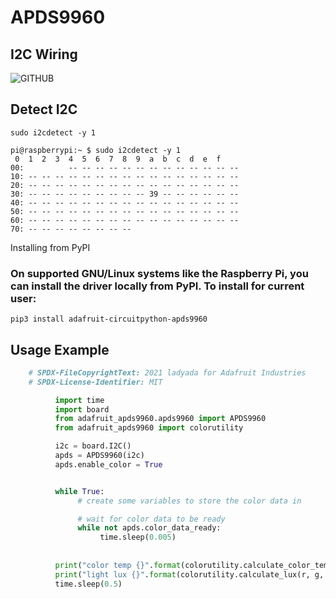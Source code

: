 # APDS9960
## I2C Wiring
![GITHUB](https://cdn-learn.adafruit.com/assets/assets/000/058/685/original/light_raspi_apds9960_i2c_bb.png?1533613053)
## Detect I2C
`sudo i2cdetect -y 1`

    pi@raspberrypi:~ $ sudo i2cdetect -y 1
     0  1  2  3  4  5  6  7  8  9  a  b  c  d  e  f
    00:          -- -- -- -- -- -- -- -- -- -- -- -- --
    10: -- -- -- -- -- -- -- -- -- -- -- -- -- -- -- --
    20: -- -- -- -- -- -- -- -- -- -- -- -- -- -- -- --
    30: -- -- -- -- -- -- -- -- -- 39 -- -- -- -- -- --
    40: -- -- -- -- -- -- -- -- -- -- -- -- -- -- -- --
    50: -- -- -- -- -- -- -- -- -- -- -- -- -- -- -- --
    60: -- -- -- -- -- -- -- -- -- -- -- -- -- -- -- --
    70: -- -- -- -- -- -- -- --

Installing from PyPI
### On supported GNU/Linux systems like the Raspberry Pi, you can install the driver locally from PyPI. To install for current user:
`pip3 install adafruit-circuitpython-apds9960`
## Usage Example
```python
    # SPDX-FileCopyrightText: 2021 ladyada for Adafruit Industries
    # SPDX-License-Identifier: MIT

          import time
          import board
          from adafruit_apds9960.apds9960 import APDS9960
          from adafruit_apds9960 import colorutility

          i2c = board.I2C()
          apds = APDS9960(i2c)
          apds.enable_color = True


          while True:
               # create some variables to store the color data in

               # wait for color data to be ready
               while not apds.color_data_ready:
                    time.sleep(0.005)
                    
                    
          print("color temp {}".format(colorutility.calculate_color_temperature(r, g, b)))
          print("light lux {}".format(colorutility.calculate_lux(r, g, b)))
          time.sleep(0.5)
                    
```
          
